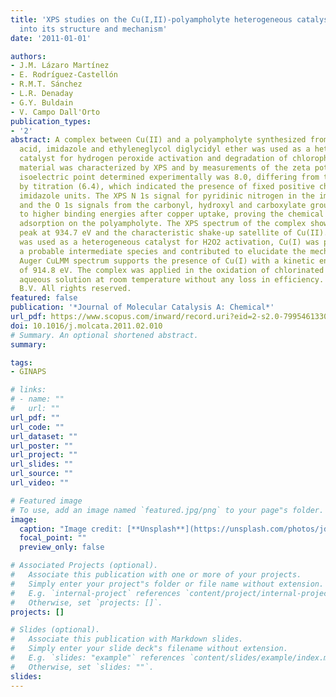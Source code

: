```yaml
---
title: 'XPS studies on the Cu(I,II)-polyampholyte heterogeneous catalyst: An insight
  into its structure and mechanism'
date: '2011-01-01'

authors:
- J.M. Lázaro Martínez
- E. Rodríguez-Castellón
- R.M.T. Sánchez
- L.R. Denaday
- G.Y. Buldain
- V. Campo Dall'Orto
publication_types:
- '2'
abstract: A complex between Cu(II) and a polyampholyte synthesized from methacrylic
  acid, imidazole and ethyleneglycol diglycidyl ether was used as a heterogeneous
  catalyst for hydrogen peroxide activation and degradation of chlorophenols. The
  material was characterized by XPS and by measurements of the zeta potential. The
  isoelectric point determined experimentally was 8.0, differing from that obtained
  by titration (6.4), which indicated the presence of fixed positive charges in disubstituted
  imidazole units. The XPS N 1s signal for pyridinic nitrogen in the imidazole units,
  and the O 1s signals from the carbonyl, hydroxyl and carboxylate groups shifted
  to higher binding energies after copper uptake, proving the chemical nature of Cu(II)
  adsorption on the polyampholyte. The XPS spectrum of the complex showed a Cu 2p3/2
  peak at 934.7 eV and the characteristic shake-up satellite of Cu(II). When the complex
  was used as a heterogeneous catalyst for H2O2 activation, Cu(I) was proved to be
  a probable intermediate species and contributed to elucidate the mechanism. The
  Auger CuLMM spectrum supports the presence of Cu(I) with a kinetic energy value
  of 914.8 eV. The complex was applied in the oxidation of chlorinated phenols in
  aqueous solution at room temperature without any loss in efficiency. © 2011 Elsevier
  B.V. All rights reserved.
featured: false
publication: '*Journal of Molecular Catalysis A: Chemical*'
url_pdf: https://www.scopus.com/inward/record.uri?eid=2-s2.0-79954613300&doi=10.1016%2fj.molcata.2011.02.010&partnerID=40&md5=e043d544c6bce7adc8cedcafdf78853e
doi: 10.1016/j.molcata.2011.02.010
# Summary. An optional shortened abstract.
summary: 

tags:
- GINAPS

# links:
# - name: ""
#   url: ""
url_pdf: ""
url_code: ""
url_dataset: ""
url_poster: ""
url_project: ""
url_slides: ""
url_source: ""
url_video: ""

# Featured image
# To use, add an image named `featured.jpg/png` to your page"s folder. 
image:
  caption: "Image credit: [**Unsplash**](https://unsplash.com/photos/jdD8gXaTZsc)"
  focal_point: ""
  preview_only: false

# Associated Projects (optional).
#   Associate this publication with one or more of your projects.
#   Simply enter your project"s folder or file name without extension.
#   E.g. `internal-project` references `content/project/internal-project/index.md`.
#   Otherwise, set `projects: []`.
projects: []

# Slides (optional).
#   Associate this publication with Markdown slides.
#   Simply enter your slide deck"s filename without extension.
#   E.g. `slides: "example"` references `content/slides/example/index.md`.
#   Otherwise, set `slides: ""`.
slides:
---
```


